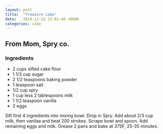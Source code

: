 ```yaml
---
layout: post
title:  "Treasure cake"
date:   2019-12-22 12:01:40 +0000
categories: cake
---
```


## From Mom, Spry co.
### Ingredients
* 2 cups sifted cake flour
* 1 1/3 cup sugar
* 2 1/2 teaspoons baking powder
* 1 teaspoon salt
* 1/2 cup spry
* 1 cup less 2 tablespoons milk
* 1 1/2 teaspoon vanilla
* 2 eggs

Sift first 4 ingredients into mixing bowl. Drop in Spry. Add about 2/3 cup milk, then vanilaa and beat 200 strokes. Scrape bowl and spoon. Add remaining eggs and milk. Grease 2 pans and bake at 375F, 25-35 minutes.